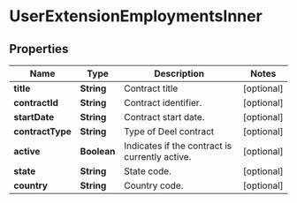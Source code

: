 

# UserExtensionEmploymentsInner


## Properties

| Name | Type | Description | Notes |
|------------ | ------------- | ------------- | -------------|
|**title** | **String** | Contract title |  [optional] |
|**contractId** | **String** | Contract identifier. |  [optional] |
|**startDate** | **String** | Contract start date. |  [optional] |
|**contractType** | **String** | Type of Deel contract |  [optional] |
|**active** | **Boolean** | Indicates if the contract is currently active. |  [optional] |
|**state** | **String** | State code. |  [optional] |
|**country** | **String** | Country code. |  [optional] |



